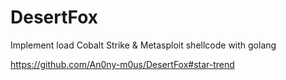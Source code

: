 # DesertFox
Implement load Cobalt Strike &amp; Metasploit shellcode with golang








https://github.com/An0ny-m0us/DesertFox#star-trend
